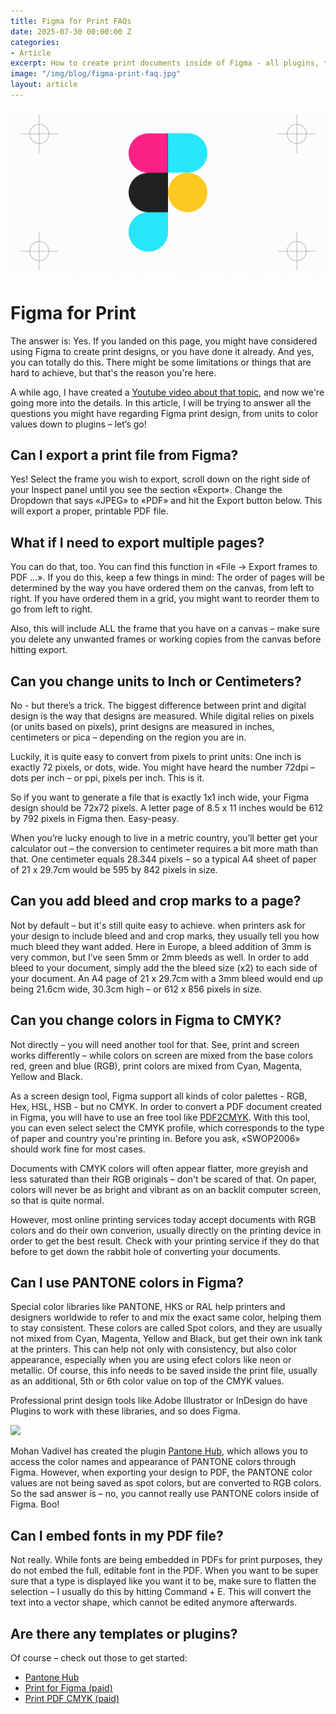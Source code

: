 ```yaml
---
title: Figma for Print FAQs
date: 2025-07-30 00:00:00 Z
categories:
- Article
excerpt: How to create print documents inside of Figma - all plugins, tricks and hacks.
image: "/img/blog/figma-print-faq.jpg"
layout: article
---
```


![](/img/blog/figma-print-faq.jpg)

# Figma for Print

The answer is: Yes. If you landed on this page, you might have considered using Figma to create print designs, or you have done it already. And yes, you can totally do this. There might be some limitations or things that are hard to achieve, but that's the reason you're here.

A while ago, I have created a [Youtube video about that topic](https://www.youtube.com/watch?v=HMMqQxtqGzc), and now we're going more into the details. In this article, I will be trying to answer all the questions you might have regarding Figma print design, from units to color values down to plugins – let’s go!

## Can I export a print file from Figma?

Yes! Select the frame you wish to export, scroll down on the right side of your Inspect panel until you see the section «Export». Change the Dropdown that says «JPEG» to «PDF» and hit the Export button below. This will export a proper, printable PDF file.

## What if I need to export multiple pages?

You can do that, too. You can find this function in «File -> Export frames to PDF …». If you do this, keep a few things in mind: The order of pages will be determined by the way you have ordered them on the canvas, from left to right. If you have ordered them in a grid, you might want to reorder them to go from left to right. 

Also, this will include ALL the frame that you have on a canvas – make sure you delete any unwanted frames or working copies from the canvas before hitting export.

## Can you change units to Inch or Centimeters?

No - but there’s a trick. The biggest difference between print and digital design is the way that designs are measured. While digital relies on pixels (or units based on pixels), print designs are measured in inches, centimeters or pica – depending on the region you are in.

Luckily, it is quite easy to convert from pixels to print units: One inch is exactly 72 pixels, or dots, wide. You might have heard the number 72dpi – dots per inch – or ppi, pixels per inch. This is it.

So if you want to generate a file that is exactly 1x1 inch wide, your Figma design should be 72x72 pixels. A letter page of 8.5 x 11 inches would be 612 by 792 pixels in Figma then. Easy-peasy.

When you’re lucky enough to live in a metric country, you’ll better get your calculator out – the conversion to centimeter requires a bit more math than that. One centimeter equals 28.344 pixels – so a typical A4 sheet of paper of 21 x 29.7cm would be 595 by 842 pixels in size.

## Can you add bleed and crop marks to a page?

Not by default – but it's still quite easy to achieve. when printers ask for your design to include bleed and and crop marks, they usually tell you how much bleed they want added. Here in Europe, a bleed addition of 3mm is very common, but I’ve seen 5mm or 2mm bleeds as well. In order to add bleed to your document, simply add the the bleed size (x2) to each side of your document. An A4 page of 21 x 29.7cm with a 3mm bleed would end up being 21.6cm wide, 30.3cm high – or 612 x 856 pixels in size.

## Can you change colors in Figma to CMYK?

Not directly – you will need another tool for that. See, print and screen works differently – while colors on screen are mixed from the base colors red, green and blue (RGB), print colors are mixed from Cyan, Magenta, Yellow and Black. 

As a screen design tool, Figma support all kinds of color palettes - RGB, Hex, HSL, HSB - but no CMYK. In order to convert a PDF document created in Figma, you will have to use an free tool like [PDF2CMYK](https://www.pdf2cmyk.com/). With this tool, you can even select select the CMYK profile, which corresponds to the type of paper and country you're printing in. Before you ask, «SWOP2006» should work fine for most cases.

Documents with CMYK colors will often appear flatter, more greyish and less saturated than their RGB originals – don't be scared of that. On paper, colors will never be as bright and vibrant as on an backlit computer screen, so that is quite normal. 

However, most online printing services today accept documents with RGB colors and do their own converion, usually directly on the printing device in order to get the best result. Check with your printing service if they do that before to get down the rabbit hole of converting your documents.

## Can I use PANTONE colors in Figma?

Special color libraries like PANTONE, HKS or RAL help printers and designers worldwide to refer to and mix the exact same color, helping them to stay consistent. These colors are called Spot colors, and they are usually not mixed from Cyan, Magenta, Yellow and Black, but get their own ink tank at the printers. This can help not only with consistency, but also color appearance, especially when you are using efect colors like neon or metallic. Of course, this info needs to be saved inside the print file, usually as an additional, 5th or 6th color value on top of the CMYK values.

Professional print design tools like Adobe Illustrator or InDesign do have Plugins to work with these libraries, and so does Figma. 

![](https://s3-figma-plugin-images-production-sig.figma.com/plugins/carousel/img/1447117069413678958/687a18c7587f02e4481921ecab46d8a170525797?Expires=1754870400&Key-Pair-Id=APKAQ4GOSFWCW27IBOMQ&Signature=Ts45zhBWlrzxWqN3EpAXkTVv9JpK5lljjEQK-XwdXhK7MP2scVPtPd2~ctUVuUU73VTOboCqIkM-r5XOEM-y72hPFfITHHo2WqvyX4joGCPm61WEJ-c6-3BJRDTuGcYVpDcZlOq6P-q2ikpkxhAJJysh3Hu4n9y4gat8es4IV~fC6k-tyc2iOvIiDz~XzZ1xNQ1RglnSgJd0D4oSQFFnQfGuWZnQq4-CS0LEpvdjGNI1OG3BGq0wQeP78mwkr5iqHU0eFmMlNpvw8F1criuMxhwZjI3Oxu4OW~q2J6fH5XVr1BkdlpxLml6BSmwHetTFTpaUP~FEYhuv4Ns40Dzb9Q__)

Mohan Vadivel has created the plugin [Pantone Hub](https://www.figma.com/community/plugin/1447117069413678958/pantone-hub), which allows you to access the color names and appearance of PANTONE colors through Figma. However, when exporting your design to PDF, the PANTONE color values are not being saved as spot colors, but are converted to RGB colors. So the sad answer is – no, you cannot really use PANTONE colors inside of Figma. Boo!

## Can I embed fonts in my PDF file?

Not really. While fonts are being embedded in PDFs for print purposes, they do not embed the full, editable font in the PDF. When you want to be super sure that a type is displayed like you want it to be, make sure to flatten the selection – I usually do this by hitting Command + E. This will convert the text into a vector shape, which cannot be edited anymore afterwards. 

## Are there any templates or plugins?

Of course – check out those to get started:

- [Pantone Hub](https://www.figma.com/community/plugin/1447117069413678958/pantone-hub)
- [Print for Figma (paid)](https://www.figma.com/community/plugin/874441781480244375/print-for-figma-cmyk-bleed-crop-marks-dpi)
- [Print PDF CMYK (paid)](https://www.figma.com/community/plugin/1419316259939080556/print-pdf-cmyk-icc-bleed-crop-marks-dpi)

<style>
	.text-content h2 { width: 100%!important; }
</style>